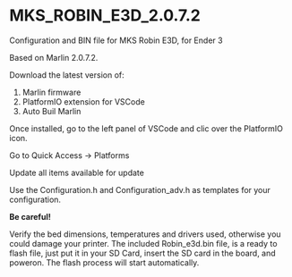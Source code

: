# MKS_ROBIN_E3D_2.0.7.2
Configuration and BIN file for MKS Robin E3D, for Ender 3

Based on Marlin 2.0.7.2.

Download the latest version of:

1. Marlin firmware
2. PlatformIO extension for VSCode
3. Auto Buil Marlin

Once installed, go to the left panel of VSCode and clic over the PlatformIO icon.

Go to Quick Access -> Platforms

Update all items available for update

Use the Configuration.h and Configuration_adv.h as templates for your configuration. 

**Be careful!**

Verify the bed dimensions, temperatures and drivers used, otherwise you could damage your printer. 
The included Robin_e3d.bin file, is a ready to flash file, just put it in your SD Card, insert the
SD card in the board, and poweron. The flash process will start automatically. 
